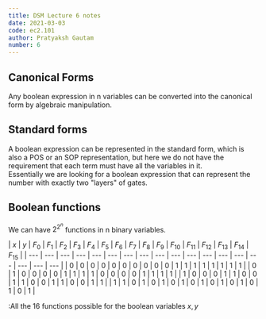 ```yaml
---
title: DSM Lecture 6 notes
date: 2021-03-03
code: ec2.101
author: Pratyaksh Gautam
number: 6
---
```

## Canonical Forms
Any boolean expression in n variables can be converted into the canonical form by algebraic manipulation.

<!-- Write about SOP and POS forms, how to obtain them algebraically, how to obtain them from truth tables -->

## Standard forms
A boolean expression can be represented in the standard form, which is also a POS or an SOP representation,
but here we do not have the requirement that each term must have all the variables in it.  
Essentially we are looking for a boolean expression that can represent the number with exactly two "layers" of gates.

## Boolean functions
We can have $2^{2^n}$ functions in n binary variables.

| $x$ | $y$ | $F_0$ | $F_1$ | $F_2$ | $F_3$ | $F_4$ | $F_5$ | $F_6$ | $F_7$ | $F_8$ | $F_9$ | $F_10$ | $F_11$ | $F_12$ | $F_13$ | $F_14$ | $F_15$ |<!--{{{-->
| --- | --- | ---   | ---   | ---   | ---   | ---   | ---   | ---   | ---   | ---   | ---   | ---    | ---    | ---    | ---    | ---    | ---    |
| 0   | 0   | 0     | 0     | 0     | 0     | 0     | 0     | 0     | 0     | 1     | 1     | 1      | 1      | 1      | 1      | 1      | 1      |
| 0   | 1   | 0     | 0     | 0     | 0     | 1     | 1     | 1     | 1     | 0     | 0     | 0      | 0      | 1      | 1      | 1      | 1      |
| 1   | 0   | 0     | 0     | 1     | 1     | 0     | 0     | 1     | 1     | 0     | 0     | 1      | 1      | 0      | 0      | 1      | 1      |
| 1   | 1   | 0     | 1     | 0     | 1     | 0     | 1     | 0     | 1     | 0     | 1     | 0      | 1      | 0      | 1      | 0      | 1      |<!--}}}-->

:All the 16 functions possible for the boolean variables $x, y$
